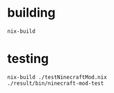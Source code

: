 # building

```
nix-build
```

# testing
```
nix-build ./testNinecraftMod.nix
./result/bin/ninecraft-mod-test
```